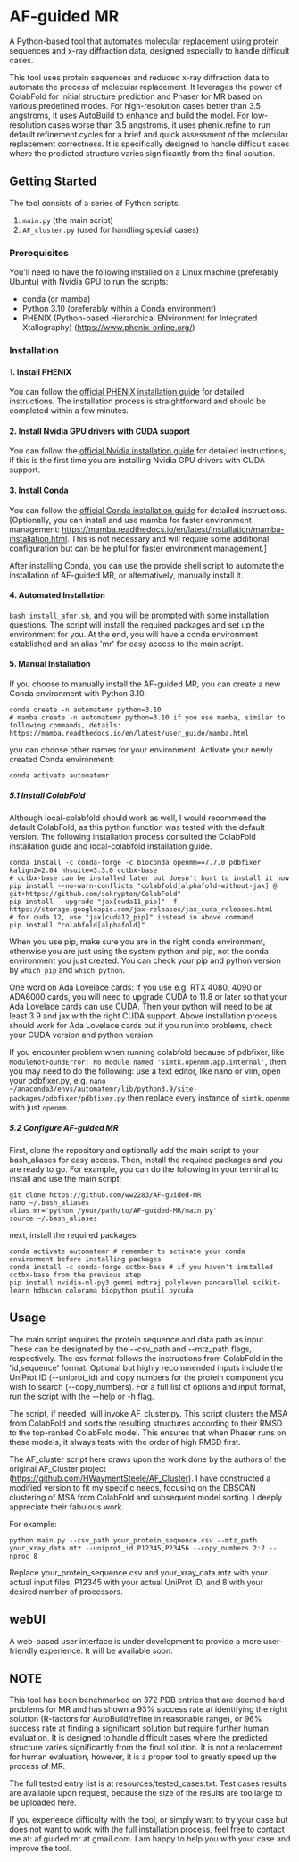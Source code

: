# AF-guided MR
A Python-based tool that automates molecular replacement using protein sequences and x-ray diffraction data, designed especially to handle difficult cases.

This tool uses protein sequences and reduced x-ray diffraction data to automate the process of molecular replacement. It leverages the power of ColabFold for initial structure prediction and Phaser for MR based on various predefined modes. For high-resolution cases better than 3.5 angstroms, it uses AutoBuild to enhance and build the model. For low-resolution cases worse than 3.5 angstroms, it uses phenix.refine to run default refinement cycles for a brief and quick assessment of the molecular replacement correctness. It is specifically designed to handle difficult cases where the predicted structure varies significantly from the final solution.

## Getting Started

The tool consists of a series of Python scripts:
1. `main.py` (the main script)
2. `AF_cluster.py` (used for handling special cases)

### Prerequisites

You'll need to have the following installed on a Linux machine (preferably Ubuntu) with Nvidia GPU to run the scripts:
- conda (or mamba)
- Python 3.10 (preferably within a Conda environment)
- PHENIX (Python-based Hierarchical ENvironment for Integrated Xtallography) (https://www.phenix-online.org/)

### Installation
#### 1. Install PHENIX
You can follow the [official PHENIX installation guide](https://www.phenix-online.org/download/) for detailed instructions. The installation process is straightforward and should be completed within a few minutes.

#### 2. Install Nvidia GPU drivers with CUDA support
You can follow the [official Nvidia installation guide](https://docs.nvidia.com/cuda/cuda-installation-guide-linux/index.html) for detailed instructions, if this is the first time you are installing Nvidia GPU drivers with CUDA support.
#### 3. Install Conda
You can follow the [official Conda installation guide](https://docs.conda.io/projects/conda/en/latest/user-guide/install/) for detailed instructions.
[Optionally, you can install and use mamba for faster environment management: https://mamba.readthedocs.io/en/latest/installation/mamba-installation.html. This is not necessary and will require some additional configuration but can be helpful for faster environment management.]

After installing Conda, you can use the provide shell script to automate the installation of AF-guided MR, or alternatively, manually install it.

#### 4. Automated Installation
`bash install_afmr.sh`, and you will be prompted with some installation questions. The script will install the required packages and set up the environment for you. At the end, you will have a conda environment established and an alias 'mr' for easy access to the main script.

#### 5. Manual Installation
If you choose to manually install the AF-guided MR, you can create a new Conda environment with Python 3.10:
```
conda create -n automatemr python=3.10
# mamba create -n automatemr python=3.10 if you use mamba, similar to following commands, details: https://mamba.readthedocs.io/en/latest/user_guide/mamba.html
```
you can choose other names for your environment.
Activate your newly created Conda environment:
```
conda activate automatemr
```
##### 5.1 Install ColabFold
Although local-colabfold should work as well, I would recommend the default ColabFold, as this python function was tested with the default version. The following installation process consulted the ColabFold installation guide and local-colabfold installation guide. 
```
conda install -c conda-forge -c bioconda openmm==7.7.0 pdbfixer kalign2=2.04 hhsuite=3.3.0 cctbx-base 
# cctbx-base can be installed later but doesn't hurt to install it now
pip install --no-warn-conflicts "colabfold[alphafold-without-jax] @ git+https://github.com/sokrypton/ColabFold"
pip install --upgrade "jax[cuda11_pip]" -f https://storage.googleapis.com/jax-releases/jax_cuda_releases.html
# for cuda 12, use "jax[cuda12_pip]" instead in above command
pip install "colabfold[alphafold]"
```
When you use pip, make sure you are in the right conda environment, otherwise you are just using the system python and pip, not the conda environment you just created. You can check your pip and python version by `which pip` and `which python`. 

One word on Ada Lovelace cards: if you use e.g. RTX 4080, 4090 or ADA6000 cards, you will need to upgrade CUDA to 11.8 or later so that your Ada Lovelace cards can use CUDA. Then your python will need to be at least 3.9 and jax with the right CUDA support. Above installation process should work for Ada Lovelace cards but if you run into problems, check your CUDA version and python version.

If you encounter problem when running colabfold because of pdbfixer, like `ModuleNotFoundError: No module named 'simtk.openmm.app.internal'`, then you may need to do the following:
use a text editor, like nano or vim, open your pdbfixer.py, e.g.
`nano ~/anaconda3/envs/automatemr/lib/python3.9/site-packages/pdbfixer/pdbfixer.py`
then replace every instance of `simtk.openmm` with just `openmm`.

##### 5.2 Configure AF-guided MR
First, clone the repository and optionally add the main script to your bash_aliases for easy access. Then, install the required packages and you are ready to go. For example, you can do the following in your terminal to install and use the main script:
```
git clone https://github.com/ww2283/AF-guided-MR
nano ~/.bash_aliases
alias mr='python /your/path/to/AF-guided-MR/main.py'
source ~/.bash_aliases
```
next, install the required packages:
```
conda activate automatemr # remember to activate your conda environment before installing packages
conda install -c conda-forge cctbx-base # if you haven't installed cctbx-base from the previous step
pip install nvidia-ml-py3 gemmi mdtraj polyleven pandarallel scikit-learn hdbscan colorama biopython psutil pycuda
```

## Usage
The main script requires the protein sequence and data path as input. These can be designated by the --csv_path and --mtz_path flags, respectively. The csv format follows the instructions from ColabFold in the 'id,sequence' format. Optional but highly recommended inputs include the UniProt ID (--uniprot_id) and copy numbers for the protein component you wish to search (--copy_numbers). For a full list of options and input format, run the script with the --help or -h flag.

The script, if needed, will invoke AF_cluster.py. This script clusters the MSA from ColabFold and sorts the resulting structures according to their RMSD to the top-ranked ColabFold model. This ensures that when Phaser runs on these models, it always tests with the order of high RMSD first.

The AF_cluster script here draws upon the work done by the authors of the original AF_Cluster project (https://github.com/HWaymentSteele/AF_Cluster). I have constructed a modified version to fit my specific needs, focusing on the DBSCAN clustering of MSA from ColabFold and subsequent model sorting. I deeply appreciate their fabulous work.

For example:
```
python main.py --csv_path your_protein_sequence.csv --mtz_path your_xray_data.mtz --uniprot_id P12345,P23456 --copy_numbers 2:2 --nproc 8
```
Replace your_protein_sequence.csv and your_xray_data.mtz with your actual input files, P12345 with your actual UniProt ID, and 8 with your desired number of processors.

## webUI
A web-based user interface is under development to provide a more user-friendly experience. It will be available soon.

## NOTE
This tool has been benchmarked on 372 PDB entries that are deemed hard problems for MR and has shown a 93% success rate at identifying the right solution (R-factors for AutoBuild/refine in reasonable range), or 96% success rate at finding a significant solution but require further human evaluation. It is designed to handle difficult cases where the predicted structure varies significantly from the final solution. It is not a replacement for human evaluation, however, it is a proper tool to greatly speed up the process of MR. 

The full tested entry list is at resources/tested_cases.txt. Test cases results are available upon request, because the size of the results are too large to be uploaded here. 

If you experience difficulty with the tool, or simply want to try your case but does not want to work with the full installation process, feel free to contact me at: af.guided.mr at gmail.com. I am happy to help you with your case and improve the tool.
